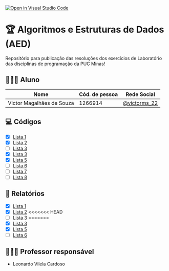 [![Open in Visual Studio Code](https://classroom.github.com/assets/open-in-vscode-c66648af7eb3fe8bc4f294546bfd86ef473780cde1dea487d3c4ff354943c9ae.svg)](https://classroom.github.com/online_ide?assignment_repo_id=8266398&assignment_repo_type=AssignmentRepo)
# 🏆 Algoritmos e Estruturas de Dados (AED)
Repositório para publicação das resoluções dos exercícios de Laboratório das disciplinas de programação da PUC Minas!

## 👨🏼‍🎓 Aluno

|Nome|Cód. de pessoa|Rede Social|
|----|--------------|-----------|
|Victor Magalhães de Souza|1266914|[@victorms_22](https://www.instagram.com/victorms_22/?hl=en)|

## 💻 Códigos
- [x] [Lista 1](https://github.com/AED-PCO/lab-aed-pco-2022-2-VictorVM7/tree/main/codigo/Lista1)
- [x] [Lista 2](https://github.com/AED-PCO/lab-aed-pco-2022-2-VictorVM7/tree/main/codigo/Lista2)
- [ ] [Lista 3](https://github.com/AED-PCO/lab-aed-pco-2022-2-VictorVM7/tree/main/codigo/Lista3)
- [x] [Lista 3](https://github.com/AED-PCO/lab-aed-pco-2022-2-VictorVM7/tree/main/codigo/Lista3)
- [x] [Lista 5](https://github.com/AED-PCO/lab-aed-pco-2022-2-VictorVM7/tree/main/codigo/Lista5.1.md)
- [ ] [Lista 6](https://github.com/AED-PCO/lab-aed-pco-2022-2-VictorVM7/tree/main/codigo/Lista5)
- [ ] [Lista 7](https://github.com/AED-PCO/lab-aed-pco-2022-2-VictorVM7/tree/main/codigo/Lista7)
- [ ] [Lista 8](https://github.com/AED-PCO/lab-aed-pco-2022-2-VictorVM7/tree/main/codigo/Lista8)

## 📜 Relatórios
- [x] [Lista 1](https://github.com/AED-PCO/lab-aed-pco-2022-2-VictorVM7/blob/main/relatorio/Lista1.md)
- [x] [Lista 2](https://github.com/AED-PCO/lab-aed-pco-2022-2-VictorVM7/blob/main/relatorio/Lista2.md)
<<<<<<< HEAD
- [ ] [Lista 3](https://github.com/AED-PCO/lab-aed-pco-2022-2-VictorVM7/blob/main/relatorio/Lista3.md)
=======
- [x] [Lista 3](https://github.com/AED-PCO/lab-aed-pco-2022-2-VictorVM7/blob/main/relatorio/Lista3.md)
- [x] [Lista 5](https://github.com/AED-PCO/lab-aed-pco-2022-2-VictorVM7/blob/main/relatorio/Lista5.1.md)
- [ ] [Lista 6](https://github.com/AED-PCO/lab-aed-pco-2022-2-VictorVM7/blob/main/relatorio/Lista5.md)

## 🧑🏽‍🏫 Professor responsável

* Leonardo Vilela Cardoso
